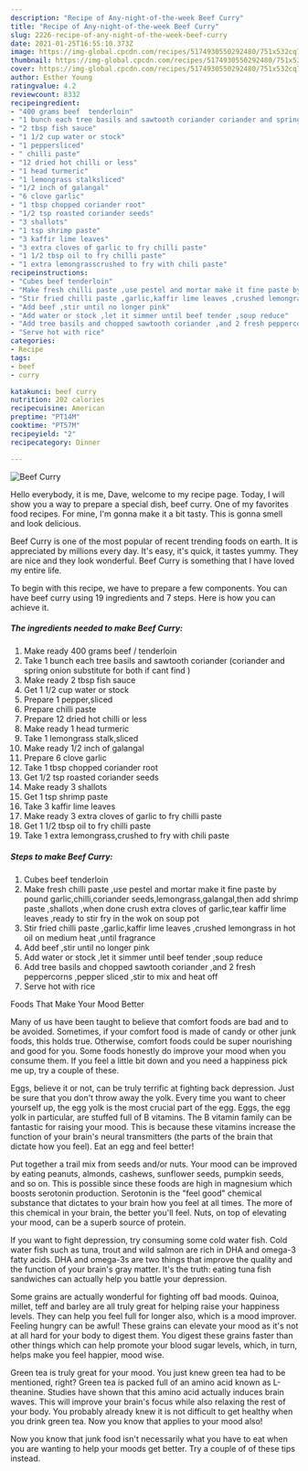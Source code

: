 ```yaml
---
description: "Recipe of Any-night-of-the-week Beef Curry"
title: "Recipe of Any-night-of-the-week Beef Curry"
slug: 2226-recipe-of-any-night-of-the-week-beef-curry
date: 2021-01-25T16:55:10.373Z
image: https://img-global.cpcdn.com/recipes/5174930550292480/751x532cq70/beef-curry-recipe-main-photo.jpg
thumbnail: https://img-global.cpcdn.com/recipes/5174930550292480/751x532cq70/beef-curry-recipe-main-photo.jpg
cover: https://img-global.cpcdn.com/recipes/5174930550292480/751x532cq70/beef-curry-recipe-main-photo.jpg
author: Esther Young
ratingvalue: 4.2
reviewcount: 8332
recipeingredient:
- "400 grams beef  tenderloin"
- "1 bunch each tree basils and sawtooth coriander coriander and spring onion substitute for both if cant find "
- "2 tbsp fish sauce"
- "1 1/2 cup water or stock"
- "1 peppersliced"
- " chilli paste"
- "12 dried hot chilli or less"
- "1 head turmeric"
- "1 lemongrass stalksliced"
- "1/2 inch of galangal"
- "6 clove garlic"
- "1 tbsp chopped coriander root"
- "1/2 tsp roasted coriander seeds"
- "3 shallots"
- "1 tsp shrimp paste"
- "3 kaffir lime leaves"
- "3 extra cloves of garlic to fry chilli paste"
- "1 1/2 tbsp oil to fry chilli paste"
- "1 extra lemongrasscrushed to fry with chili paste"
recipeinstructions:
- "Cubes beef tenderloin"
- "Make fresh chilli paste ,use pestel and mortar make it fine paste by pound garlic,chilli,coriander seeds,lemongrass,galangal,then add shrimp paste ,shallots ,when done crush extra cloves of garlic,tear kaffir lime leaves ,ready to stir fry in the wok on soup pot"
- "Stir fried chilli paste ,garlic,kaffir lime leaves ,crushed lemongrass in hot oil on medium heat ,until fragrance"
- "Add beef ,stir until no longer pink"
- "Add water or stock ,let it simmer until beef tender ,soup reduce"
- "Add tree basils and chopped sawtooth coriander ,and 2 fresh peppercorns ,pepper sliced ,stir to mix and heat off"
- "Serve hot with rice"
categories:
- Recipe
tags:
- beef
- curry

katakunci: beef curry 
nutrition: 202 calories
recipecuisine: American
preptime: "PT14M"
cooktime: "PT57M"
recipeyield: "2"
recipecategory: Dinner

---
```



![Beef Curry](https://img-global.cpcdn.com/recipes/5174930550292480/751x532cq70/beef-curry-recipe-main-photo.jpg)

Hello everybody, it is me, Dave, welcome to my recipe page. Today, I will show you a way to prepare a special dish, beef curry. One of my favorites food recipes. For mine, I'm gonna make it a bit tasty. This is gonna smell and look delicious.

Beef Curry is one of the most popular of recent trending foods on earth. It is appreciated by millions every day. It's easy, it's quick, it tastes yummy. They are nice and they look wonderful. Beef Curry is something that I have loved my entire life.




To begin with this recipe, we have to prepare a few components. You can have beef curry using 19 ingredients and 7 steps. Here is how you can achieve it.

<!--inarticleads1-->

##### The ingredients needed to make Beef Curry:

1. Make ready 400 grams beef / tenderloin
1. Take 1 bunch each tree basils and sawtooth coriander (coriander and spring onion substitute for both if cant find )
1. Make ready 2 tbsp fish sauce
1. Get 1 1/2 cup water or stock
1. Prepare 1 pepper,sliced
1. Prepare  chilli paste
1. Prepare 12 dried hot chilli or less
1. Make ready 1 head turmeric
1. Take 1 lemongrass stalk,sliced
1. Make ready 1/2 inch of galangal
1. Prepare 6 clove garlic
1. Take 1 tbsp chopped coriander root
1. Get 1/2 tsp roasted coriander seeds
1. Make ready 3 shallots
1. Get 1 tsp shrimp paste
1. Take 3 kaffir lime leaves
1. Make ready 3 extra cloves of garlic to fry chilli paste
1. Get 1 1/2 tbsp oil to fry chilli paste
1. Take 1 extra lemongrass,crushed to fry with chili paste




<!--inarticleads2-->

##### Steps to make Beef Curry:

1. Cubes beef tenderloin
1. Make fresh chilli paste ,use pestel and mortar make it fine paste by pound garlic,chilli,coriander seeds,lemongrass,galangal,then add shrimp paste ,shallots ,when done crush extra cloves of garlic,tear kaffir lime leaves ,ready to stir fry in the wok on soup pot
1. Stir fried chilli paste ,garlic,kaffir lime leaves ,crushed lemongrass in hot oil on medium heat ,until fragrance
1. Add beef ,stir until no longer pink
1. Add water or stock ,let it simmer until beef tender ,soup reduce
1. Add tree basils and chopped sawtooth coriander ,and 2 fresh peppercorns ,pepper sliced ,stir to mix and heat off
1. Serve hot with rice




Foods That Make Your Mood Better


Many of us have been taught to believe that comfort foods are bad and to be avoided. Sometimes, if your comfort food is made of candy or other junk foods, this holds true. Otherwise, comfort foods could be super nourishing and good for you. Some foods honestly do improve your mood when you consume them. If you feel a little bit down and you need a happiness pick me up, try a couple of these.

Eggs, believe it or not, can be truly terrific at fighting back depression. Just be sure that you don't throw away the yolk. Every time you want to cheer yourself up, the egg yolk is the most crucial part of the egg. Eggs, the egg yolk in particular, are stuffed full of B vitamins. The B vitamin family can be fantastic for raising your mood. This is because these vitamins increase the function of your brain's neural transmitters (the parts of the brain that dictate how you feel). Eat an egg and feel better!

Put together a trail mix from seeds and/or nuts. Your mood can be improved by eating peanuts, almonds, cashews, sunflower seeds, pumpkin seeds, and so on. This is possible since these foods are high in magnesium which boosts serotonin production. Serotonin is the "feel good" chemical substance that dictates to your brain how you feel at all times. The more of this chemical in your brain, the better you'll feel. Nuts, on top of elevating your mood, can be a superb source of protein.

If you want to fight depression, try consuming some cold water fish. Cold water fish such as tuna, trout and wild salmon are rich in DHA and omega-3 fatty acids. DHA and omega-3s are two things that improve the quality and the function of your brain's gray matter. It's the truth: eating tuna fish sandwiches can actually help you battle your depression. 

Some grains are actually wonderful for fighting off bad moods. Quinoa, millet, teff and barley are all truly great for helping raise your happiness levels. They can help you feel full for longer also, which is a mood improver. Feeling hungry can be awful! These grains can elevate your mood as it's not at all hard for your body to digest them. You digest these grains faster than other things which can help promote your blood sugar levels, which, in turn, helps make you feel happier, mood wise.

Green tea is truly great for your mood. You just knew green tea had to be mentioned, right? Green tea is packed full of an amino acid known as L-theanine. Studies have shown that this amino acid actually induces brain waves. This will improve your brain's focus while also relaxing the rest of your body. You probably already knew it is not difficult to get healthy when you drink green tea. Now you know that applies to your mood also!

Now you know that junk food isn't necessarily what you have to eat when you are wanting to help your moods get better. Try  a  couple of  of  these  tips  instead.


